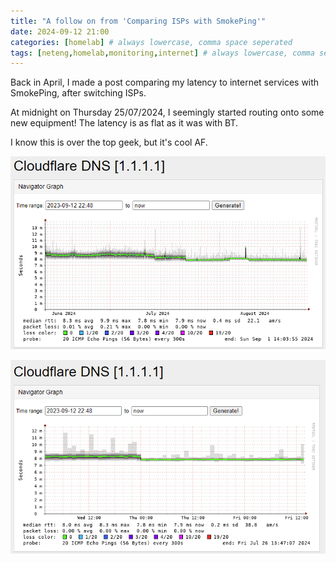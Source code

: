 ```yaml
---
title: "A follow on from 'Comparing ISPs with SmokePing'"
date: 2024-09-12 21:00
categories: [homelab] # always lowercase, comma space seperated
tags: [neteng,homelab,monitoring,internet] # always lowercase, comma seperated
---
```


Back in April, I made a post comparing my latency to internet services with SmokePing, after switching ISPs.

At midnight on Thursday 25/07/2024, I seemingly started routing onto some new equipment! The latency is as flat as it was with BT.

I know this is over the top geek, but it's cool AF.

![Zen Update 1](assets/images/ZenUpdate_1.png)

![Zen Update 2](assets/images/ZenUpdate_2.png)